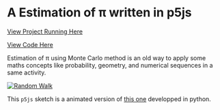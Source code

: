 # A Estimation of π  written in p5js

[View Project Running Here](https://mvilarinho.github.io/piEstimation)

[View Code Here](https:/github.com/mvilarinho/piEstimation/)

Estimation of π using Monte Carlo method is an old way to apply some maths concepts like probability, geometry, and numerical sequences in a same activity. 

[![Random Walk](https://img.youtube.com/vi/VJTFfIqO4TU/0.jpg)](https://www.youtube.com/watch?v=VJTFfIqO4TU "Estimation of π")

This `p5js` sketch is a animated version of [this one](http://mvilarinho.pythonanywhere.com/pi/10000) developped in python.


